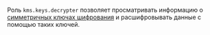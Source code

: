 Роль `kms.keys.decrypter` позволяет просматривать информацию о [симметричных ключах шифрования](../../../kms/concepts/key.md) и расшифровывать данные с помощью таких ключей.
